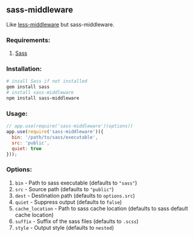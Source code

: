 ## sass-middleware
Like [less-middleware](https://github.com/emberfeather/less.js-middleware) but sass-middleware.

### Requirements:
1. [Sass](http://sass-lang.com/)

### Installation:
```bash
# insall Sass if not installed
gem install sass
# install sass-middleware
npm install sass-middleware
```

### Usage:
```javascript
// app.use(require('sass-middleware')(options))
app.use(require('sass-middleware')({
  bin: '/path/to/sass/executable',
  src: 'public',
  quiet: true
}));
```

### Options:
1. `bin` - Path to sass executable (defaults to `"sass"`)
2. `src` - Source path (defaults to `"public"`)
3. `dest` - Destination path (defaults to `options.src`)
4. `quiet` - Suppress output (defaults to `false`)
5. `cache_location` - Path to sass cache location (defaults to sass default cache location)
6. `suffix` - Suffix of the sass files (defaults to `.scss`)
7. `style` - Output style (defaults to `nested`)
